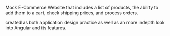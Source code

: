 Mock E-Commerce Website that includes a list of products, the ability to add them to a cart, check shipping prices, and process orders.

created as both application design practice as well as an more indepth look into Angular and its features.
